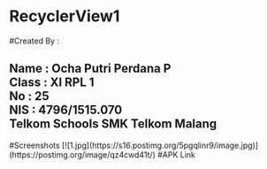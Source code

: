 # RecyclerView1
#Created By :
<h2>Name : Ocha Putri Perdana P
<br>Class : XI RPL 1
<br>No : 25
<br>NIS : 4796/1515.070
<br>Telkom Schools SMK Telkom Malang</h2>
#Screenshots
[![1.jpg](https://s16.postimg.org/5pgqlinr9/image.jpg)](https://postimg.org/image/qz4cwd41t/)
#APK Link
